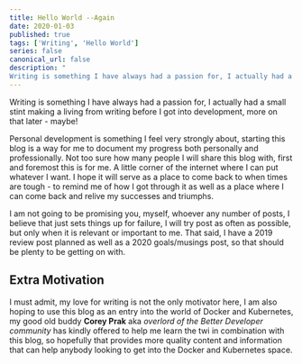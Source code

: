 ```yaml
---
title: Hello World --Again
date: 2020-01-03
published: true
tags: ['Writing', 'Hello World']
series: false
canonical_url: false
description: "
Writing is something I have always had a passion for, I actually had a small stint making a living from writing before I got into development, more on that later - maybe!"
---
```


Writing is something I have always had a passion for, I actually had a small stint making a living from writing before I got into development, more on that later - maybe!

Personal development is something I feel very strongly about, starting this blog is a way for me to document my progress both personally and professionally. Not too sure how many people I will share this blog with, first and foremost this is for me. A little corner of the internet where I can put whatever I want. I hope it will serve as a place to come back to when times are tough - to remind me of how I got through it as well as a place where I can come back and relive my successes and triumphs.

I am not going to be promising you, myself, whoever any number of posts, I believe that just sets things up for failure, I will try post as often as possible, but only when it is relevant or important to me. That said, I have a 2019 review post planned as well as a 2020 goals/musings post, so that should be plenty to be getting on with.

## Extra Motivation

I must admit, my love for writing is not the only motivator here, I am also hoping to use this blog as an entry into the world of Docker and Kubernetes, my good old buddy **Corey Prak** aka _overlord of the Better Developer community_ has kindly offered to help me learn the twi in combination with this blog, so hopefully that provides more quality content and information that can help anybody looking to get into the Docker and Kubernetes space.
